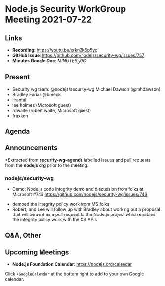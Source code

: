 # Node.js  Security WorkGroup Meeting 2021-07-22

## Links

* **Recording**:  https://youtu.be/xrkn3k6p5yc
* **GitHub Issue**: https://github.com/nodejs/security-wg/issues/757
* **Minutes Google Doc**: $MINUTES_DOC$

## Present

* Security wg team: @nodejs/security-wg
Michael Dawson (@mhdawson)
* Bradley Farias @bmeck
* lirantal
* lee holmes (Microsoft guest)
* rdwaite (robert waite, Microsoft guest)
* fraxken

## Agenda

## Announcements

*Extracted from **security-wg-agenda** labelled issues and pull requests from the **nodejs org** prior to the meeting.

### nodejs/security-wg

* Demo: Node.js code integrity demo and discussion from folks at Microsoft #746  https://github.com/nodejs/security-wg/issues/746
 - demoed the integrity policy work from MS folks 
 - Robert, and Lee will follow up with Bradley about working out a proposal that will be sent as a pull request to the Node.js project which enables the integrity policy work with the OS APIs



## Q&A, Other

## Upcoming Meetings

* **Node.js Foundation Calendar**: <https://nodejs.org/calendar>

Click `+GoogleCalendar` at the bottom right to add to your own Google calendar.
